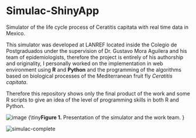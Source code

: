 # Simulac-ShinyApp
Simulator of the life cycle process of Ceratitis capitata with real time data in Mexico.

This simulator was developed at LANREF located inside the Colegio de Postgraduados under the supervision of Dr. Gustavo Mora Aguilera and his team of epidemiologists, therefore the project is entirely of his authorship and originality, I personally worked on the implementation in web environment using **R** and **Python** and the programming of the algorithms based on biological processes of the Mediterranean fruit fly *Ceratitis capitata*.

Therefore this repository shows only the final product of the work and some R scripts to give an idea of the level of programming skills in both R and Python.

![image](https://github.com/13260618/Simulac-ShinyApp/assets/111941844/c8191aa7-1753-4c27-b3a1-042eb6f18fb5)
{\tiny**Figure 1.**  Presentation of the simulator and the work team.
}


![simulac-complete](https://github.com/13260618/Simulac-ShinyApp/assets/111941844/522adf31-79c5-4948-b447-91d439f90f49)

